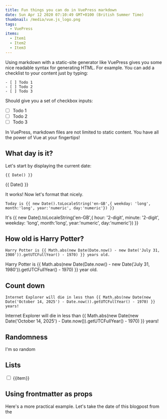 ```yaml
---
title: Fun things you can do in VuePress markdown
date: Sun Apr 12 2020 07:10:49 GMT+0100 (British Summer Time)
thumbnail: /media/vue.js_logo.png
tags:
  - VuePress
items:
  - Item1
  - Item2
  - Item3
---
```

Using markdown with a static-site generator like VuePress gives you some nice readable syntax for generating HTML. For example. You can add a checklist to your content just by typing:

```
- [ ] Todo 1
- [ ] Todo 2
- [ ] Todo 3
```

Should give you a set of checkbox inputs:

- [ ] Todo 1
- [ ] Todo 2
- [ ] Todo 3

In VuePress, markdown files are not limited to static content. You have all the power of Vue at your fingertips!

## What day is it?

Let's start by displaying the current date:

```
{{ Date() }}
```

{{ Date() }}

It works! Now let's format that nicely.

```
Today is {{ new Date().toLocaleString('en-GB',{ weekday: 'long', month:'long', year:'numeric', day:'numeric'}) }}
```

It's {{ new Date().toLocaleString('en-GB',{ hour: '2-digit', minute: '2-digit', weekday: 'long', month:'long', year:'numeric', day:'numeric'}) }}

## How old is Harry Potter?

```
Harry Potter is {{ Math.abs(new Date(Date.now() - new Date('July 31, 1980')).getUTCFullYear() - 1970) }} years old.
```

Harry Potter is {{ Math.abs(new Date(Date.now() - new Date('July 31, 1980')).getUTCFullYear() - 1970) }} year old.

## Count down

```
Internet Explorer will die in less than {{ Math.abs(new Date(new Date('October 14, 2025') - Date.now()).getUTCFullYear() - 1970) }} years!
```

Internet Explorer will die in less than {{ Math.abs(new Date(new Date('October 14, 2025') - Date.now()).getUTCFullYear() - 1970) }} years!

## Randomness

<p :style="{ backgroundColor: '#' + Math.floor(Math.random()*16777215).toString(16) }" @click="">I'm so random</p>

## Lists

<p>
  <label v-for="item in $frontmatter.items">
    <input type="checkbox"> {{item}}
  </label>
</p>

## Using frontmatter as props

Here's a more practical example. Let's take the date of this blogpost from the